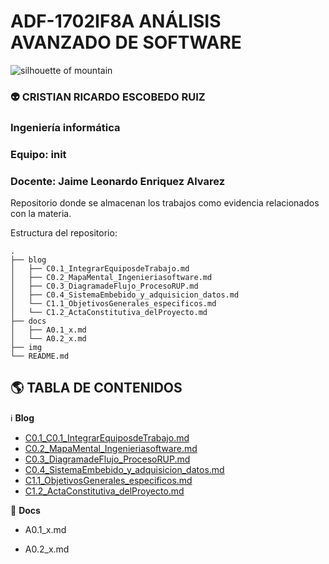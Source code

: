# ADF-1702IF8A ANÁLISIS AVANZADO DE SOFTWARE

<img title="Elliott Engelmann" src="https://images.unsplash.com/photo-1439792675105-701e6a4ab6f0?ixlib=rb-1.2.1&q=80&fm=jpg&crop=entropy&cs=tinysrgb&w=1080&fit=max&ixid=eyJhcHBfaWQiOjkwODQwfQ" alt="silhouette of mountain" data-align="center">

### :alien: CRISTIAN RICARDO ESCOBEDO RUIZ
### Ingeniería informática
### Equipo: init
### Docente: Jaime Leonardo Enriquez Alvarez


Repositorio donde se almacenan los trabajos como evidencia relacionados con la materia.

Estructura del repositorio:

```
.
├── blog
│   ├── C0.1_IntegrarEquiposdeTrabajo.md
│   ├── C0.2_MapaMental_Ingenieriasoftware.md
│   ├── C0.3_DiagramadeFlujo_ProcesoRUP.md
│   ├── C0.4_SistemaEmbebido_y_adquisicion_datos.md
│   └── C1.1_ObjetivosGenerales_especificos.md
│   └── C1.2_ActaConstitutiva_delProyecto.md
├── docs
│   ├── A0.1_x.md
│   └── A0.2_x.md
├── img
└── README.md

```

## :earth_americas: TABLA DE CONTENIDOS

:information_source: **Blog**

* [C0.1_C0.1_IntegrarEquiposdeTrabajo.md](blog/C0.1_IntegrarEquiposdeTrabajo.md) 
* [C0.2_MapaMental_Ingenieriasoftware.md](blog/C0.2_MapaMental_Ingenieriasoftware.md)
* [C0.3_DiagramadeFlujo_ProcesoRUP.md](blob/../blog/C0.3_DiagramadeFlujo_ProcesoRUP.md)
* [C0.4_SistemaEmbebido_y_adquisicion_datos.md](blob/../blog/C0.4_SistemaEmbebido_y_adquisicion_datos.md)
* [C1.1_ObjetivosGenerales_especificos.md](blog/C1.1_ObjetivosGenerales_especificos.md)
* [C1.2_ActaConstitutiva_delProyecto.md](blog/C1.2_ActaConstitutiva_delProyecto.md)

:page_facing_up: **Docs**

* A0.1_x.md

* A0.2_x.md
